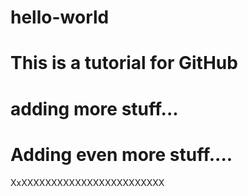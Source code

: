 # hello-world
# This is a tutorial for GitHub
# adding more stuff...

# Adding even more stuff....

XxXXXXXXXXXXXXXXXXXXXXXXXX
